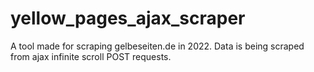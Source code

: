 # yellow_pages_ajax_scraper
A tool made for scraping gelbeseiten.de in 2022. Data is being scraped from ajax infinite scroll POST requests.
